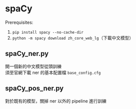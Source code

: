# spaCy
Prerequisites: <br>
1. ```pip install spacy --no-cache-dir```
2. ```python -m spacy download zh_core_web_lg```（下載中文模型）
## spaCy_ner.py
開一個新的中文模型從頭訓練 <br>
須至官網下載 ner 的基本配置檔 ```base_config.cfg```
## spaCy_pos_ner.py
對於既有的模型，關掉 ner 以外的 pipeline 進行訓練
